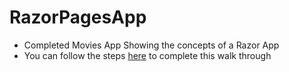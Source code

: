# RazorPagesApp
* Completed Movies App Showing the concepts of a Razor App
* You can follow the steps [here](https://docs.microsoft.com/en-us/aspnet/core/tutorials/razor-pages/?view=aspnetcore-5.0) to complete this walk through
